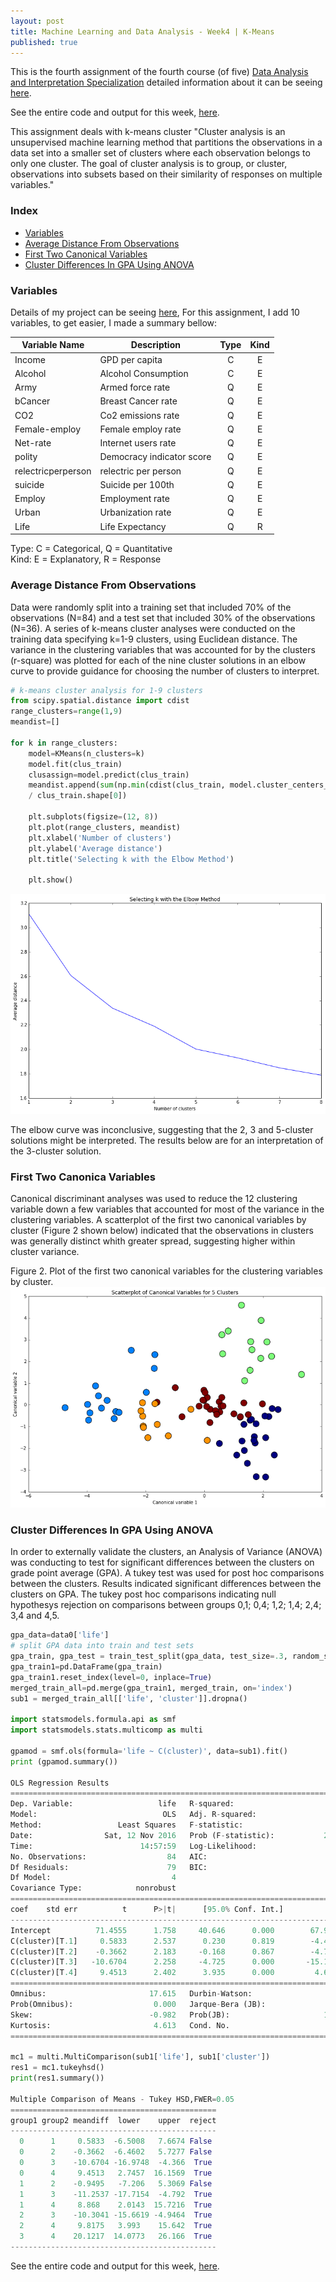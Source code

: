 ```yaml
---
layout: post
title: Machine Learning and Data Analysis - Week4 | K-Means
published: true
---
```


This is the fourth assignment of the fourth course (of five)
[Data Analysis and Interpretation Specialization](https://www.coursera.org/specializations/data-analysis)
detailed information about it can be seeing [here](https://www.coursera.org/learn/machine-learning-data-analysis).

See the entire code and output for this week,  [here](https://github.com/Sidon/Sidon.github.io/blob/master/_posts/kmeans.ipynb).

This assignment deals with k-means cluster "Cluster analysis is an unsupervised machine learning method that partitions the observations in a data set into a smaller set of clusters where each observation belongs to only one cluster. The goal of cluster analysis is to group, or cluster, observations into subsets based on their similarity of responses on multiple variables."

### Index
+ [Variables](#variables)
+ [Average Distance From Observations](#elbow)
+ [First Two Canonical Variables](#canonical)
+ [Cluster Differences In GPA Using ANOVA](#anova)  

### <a name = "variables"></a>Variables

Details of my project can be seeing
[here](https://sidon.github.io/data-visualization-week1/), For this assignment,
I add 10 variables, to get easier, I made a summary bellow:

|Variable Name|Description|Type       |Kind|
|-------------|-----------|:---------:|:--:|
|Income       |GPD per capita |C|E|
|Alcohol      |Alcohol Consumption |C|E|
|Army         |Armed force rate|Q|E|
|bCancer      |Breast Cancer rate|Q|E|
|CO2          |Co2 emissions rate|Q|E|
|Female-employ|Female employ rate|Q|E|
|Net-rate     |Internet users rate|Q|E|
|polity       |Democracy indicator score|Q|E|   
|relectricperperson| relectric per person|Q|E|
|suicide|Suicide per 100th|Q|E|
|Employ|Employment rate|Q|E|
|Urban|Urbanization rate|Q|E|     
|Life         |Life Expectancy|Q|R|

Type: C = Categorical, Q = Quantitative <br />
Kind: E = Explanatory, R = Response


### <a name = "elbow"></a>Average Distance From Observations

Data were randomly split into a training set that included 70% of the observations (N=84) and a test set that included 30% of the observations (N=36). A series of k-means cluster analyses were conducted on the training data specifying k=1-9 clusters, using Euclidean distance. The variance in the clustering variables that was accounted for by the clusters (r-square) was plotted for each of the nine cluster solutions in an elbow curve to provide guidance for choosing the number of clusters to interpret.

```python
# k-means cluster analysis for 1-9 clusters                                                           
from scipy.spatial.distance import cdist
range_clusters=range(1,9)
meandist=[]

for k in range_clusters:
    model=KMeans(n_clusters=k)
    model.fit(clus_train)
    clusassign=model.predict(clus_train)
    meandist.append(sum(np.min(cdist(clus_train, model.cluster_centers_, 'euclidean'), axis=1))
    / clus_train.shape[0])

    plt.subplots(figsize=(12, 8))
    plt.plot(range_clusters, meandist)
    plt.xlabel('Number of clusters')
    plt.ylabel('Average distance')
    plt.title('Selecting k with the Elbow Method')

    plt.show()

```
![plot](/images/elbow1.png)

The elbow curve was inconclusive, suggesting that the 2, 3 and 5-cluster solutions might be interpreted. The results below are for an interpretation of the 3-cluster solution.


### <a name = "canocical"></a>First Two Canonica Variables

Canonical discriminant analyses was used to reduce the 12 clustering variable down a few variables that accounted for most of the variance in the clustering variables. A scatterplot of the first two canonical variables by cluster (Figure 2 shown below) indicated that the observations in clusters was generally distinct whith greater spread, suggesting higher within cluster variance.

Figure 2. Plot of the first two canonical variables for the clustering variables by cluster.
![plot](/images/5cluster.png)


### <a name = "anova"></a>Cluster Differences In GPA Using ANOVA

In order to externally validate the clusters, an Analysis of Variance (ANOVA) was conducting to test for significant differences between the clusters on grade point average (GPA). A tukey test was used for post hoc comparisons between the clusters. Results indicated significant differences between the clusters on GPA. The tukey post hoc comparisons  indicating null hypothesys rejection on comparisons between groups 0,1; 0,4; 1,2; 1,4; 2,4; 3,4 and 4,5.

```python
gpa_data=data0['life']
# split GPA data into train and test sets
gpa_train, gpa_test = train_test_split(gpa_data, test_size=.3, random_state=123)
gpa_train1=pd.DataFrame(gpa_train)
gpa_train1.reset_index(level=0, inplace=True)
merged_train_all=pd.merge(gpa_train1, merged_train, on='index')
sub1 = merged_train_all[['life', 'cluster']].dropna()

import statsmodels.formula.api as smf
import statsmodels.stats.multicomp as multi

gpamod = smf.ols(formula='life ~ C(cluster)', data=sub1).fit()
print (gpamod.summary())

OLS Regression Results                            
==============================================================================
Dep. Variable:                   life   R-squared:                       0.529
Model:                            OLS   Adj. R-squared:                  0.505
Method:                 Least Squares   F-statistic:                     22.15
Date:                Sat, 12 Nov 2016   Prob (F-statistic):           2.73e-12
Time:                        14:57:59   Log-Likelihood:                -271.73
No. Observations:                  84   AIC:                             553.5
Df Residuals:                      79   BIC:                             565.6
Df Model:                           4                                         
Covariance Type:            nonrobust                                         
===================================================================================
coef    std err          t      P>|t|      [95.0% Conf. Int.]
-----------------------------------------------------------------------------------
Intercept          71.4555      1.758     40.646      0.000        67.956    74.955
C(cluster)[T.1]     0.5833      2.537      0.230      0.819        -4.467     5.634
C(cluster)[T.2]    -0.3662      2.183     -0.168      0.867        -4.711     3.979
C(cluster)[T.3]   -10.6704      2.258     -4.725      0.000       -15.165    -6.176
C(cluster)[T.4]     9.4513      2.402      3.935      0.000         4.670    14.232
==============================================================================
Omnibus:                       17.615   Durbin-Watson:                   2.144
Prob(Omnibus):                  0.000   Jarque-Bera (JB):               22.602
Skew:                          -0.982   Prob(JB):                     1.24e-05
Kurtosis:                       4.613   Cond. No.                         6.62
==============================================================================

mc1 = multi.MultiComparison(sub1['life'], sub1['cluster'])
res1 = mc1.tukeyhsd()
print(res1.summary())

Multiple Comparison of Means - Tukey HSD,FWER=0.05
==============================================
group1 group2 meandiff  lower    upper  reject
----------------------------------------------
  0      1     0.5833  -6.5008   7.6674 False
  0      2    -0.3662  -6.4602   5.7277 False
  0      3    -10.6704 -16.9748  -4.366  True
  0      4     9.4513   2.7457  16.1569  True
  1      2    -0.9495   -7.206   5.3069 False
  1      3    -11.2537 -17.7154  -4.792  True
  1      4     8.868    2.0143  15.7216  True
  2      3    -10.3041 -15.6619 -4.9464  True
  2      4     9.8175   3.993    15.642  True
  3      4    20.1217  14.0773   26.166  True
----------------------------------------------

```

See the entire code and output for this week,  [here](https://github.com/Sidon/Sidon.github.io/blob/master/_posts/kmeans.ipynb).
